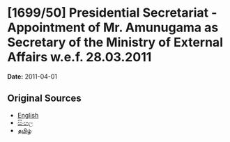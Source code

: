 # [1699/50] Presidential Secretariat - Appointment of Mr. Amunugama as Secretary of the Ministry of External Affairs w.e.f. 28.03.2011

**Date:** 2011-04-01

## Original Sources

- [English](https://documents.gov.lk/view/extra-gazettes/2011/4/1699-50_E.pdf)
- [සිංහල](https://documents.gov.lk/view/extra-gazettes/2011/4/1699-50_S.pdf)
- [தமிழ்](https://documents.gov.lk/view/extra-gazettes/2011/4/1699-50_T.pdf)
